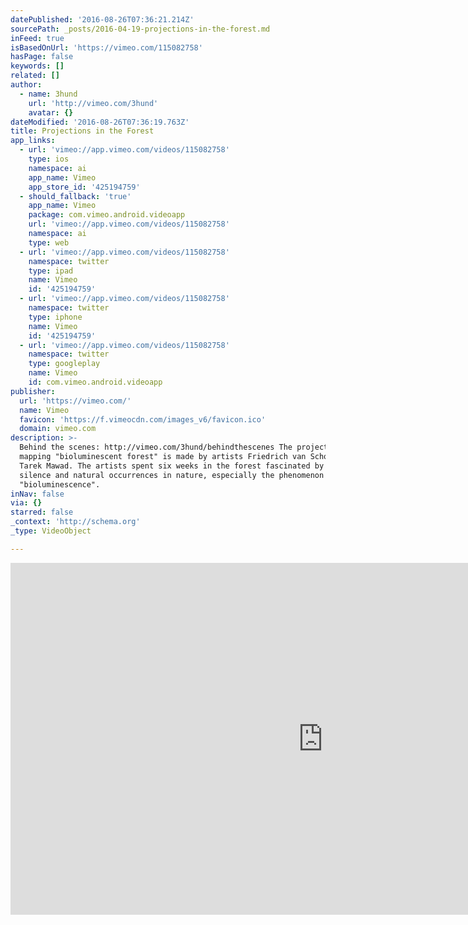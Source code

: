 ```yaml
---
datePublished: '2016-08-26T07:36:21.214Z'
sourcePath: _posts/2016-04-19-projections-in-the-forest.md
inFeed: true
isBasedOnUrl: 'https://vimeo.com/115082758'
hasPage: false
keywords: []
related: []
author:
  - name: 3hund
    url: 'http://vimeo.com/3hund'
    avatar: {}
dateModified: '2016-08-26T07:36:19.763Z'
title: Projections in the Forest
app_links:
  - url: 'vimeo://app.vimeo.com/videos/115082758'
    type: ios
    namespace: ai
    app_name: Vimeo
    app_store_id: '425194759'
  - should_fallback: 'true'
    app_name: Vimeo
    package: com.vimeo.android.videoapp
    url: 'vimeo://app.vimeo.com/videos/115082758'
    namespace: ai
    type: web
  - url: 'vimeo://app.vimeo.com/videos/115082758'
    namespace: twitter
    type: ipad
    name: Vimeo
    id: '425194759'
  - url: 'vimeo://app.vimeo.com/videos/115082758'
    namespace: twitter
    type: iphone
    name: Vimeo
    id: '425194759'
  - url: 'vimeo://app.vimeo.com/videos/115082758'
    namespace: twitter
    type: googleplay
    name: Vimeo
    id: com.vimeo.android.videoapp
publisher:
  url: 'https://vimeo.com/'
  name: Vimeo
  favicon: 'https://f.vimeocdn.com/images_v6/favicon.ico'
  domain: vimeo.com
description: >-
  Behind the scenes: http://vimeo.com/3hund/behindthescenes The projection
  mapping "bioluminescent forest" is made by artists Friedrich van Schoor and
  Tarek Mawad. The artists spent six weeks in the forest fascinated by the
  silence and natural occurrences in nature, especially the phenomenon
  "bioluminescence".
inNav: false
via: {}
starred: false
_context: 'http://schema.org'
_type: VideoObject

---
```

<iframe src="https://cdn.embedly.com/widgets/media.html?src=https%3A%2F%2Fplayer.vimeo.com%2Fvideo%2F115082758&amp;url=https%3A%2F%2Fvimeo.com%2F115082758&amp;image=http%3A%2F%2Fi.vimeocdn.com%2Fvideo%2F501176019_1280.jpg&amp;key=b7d04c9b404c499eba89ee7072e1c4f7&amp;type=text%2Fhtml&amp;schema=vimeo" width="1000" height="563" scrolling="no" frameborder="0" allowfullscreen="" style=""></iframe>